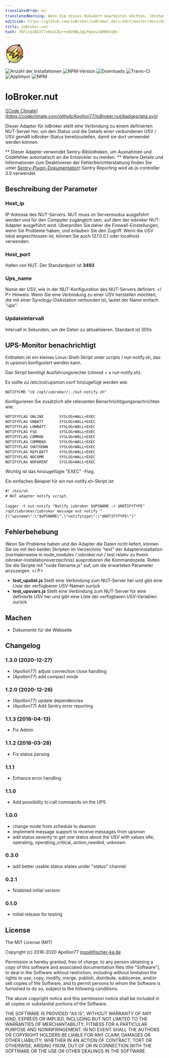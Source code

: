 ```yaml
---
translatedFrom: en
translatedWarning: Wenn Sie dieses Dokument bearbeiten möchten, löschen Sie bitte das Feld "translationsFrom". Andernfalls wird dieses Dokument automatisch erneut übersetzt
editLink: https://github.com/ioBroker/ioBroker.docs/edit/master/docs/de/adapterref/iobroker.nut/README.md
title: ioBroker.nut
hash: 76FicpJQCVl7v9oiC8y++e8VHNLJgLPqkeuJGM6H2q8=
---
```

![Logo](../../../en/adapterref/iobroker.nut/admin/nut.png)

![Anzahl der Installationen](http://iobroker.live/badges/nut-stable.svg)
![NPM-Version](http://img.shields.io/npm/v/iobroker.nut.svg)
![Downloads](https://img.shields.io/npm/dm/iobroker.nut.svg)
![Travis-CI](http://img.shields.io/travis/Apollon77/ioBroker.nut/master.svg)
![AppVeyor](https://ci.appveyor.com/api/projects/status/github/Apollon77/ioBroker.nut?branch=master&svg=true)
![NPM](https://nodei.co/npm/iobroker.nut.png?downloads=true)

# IoBroker.nut
[![Code Climate] (https://codeclimate.com/github/Apollon77/ioBroker.nut/badges/gpa.svg)](https://codeclimate.com/github/Apollon77/ioBroker.nut)

Dieser Adapter für ioBroker stellt eine Verbindung zu einem definierten NUT-Server her, um den Status und die Details einer verbundenen USV / USV gemäß ioBroker-Status bereitzustellen, damit sie dort verwendet werden können.

** Dieser Adapter verwendet Sentry-Bibliotheken, um Ausnahmen und Codefehler automatisch an die Entwickler zu melden. ** Weitere Details und Informationen zum Deaktivieren der Fehlerberichterstattung finden Sie unter [Sentry-Plugin-Dokumentation](https://github.com/ioBroker/plugin-sentry#plugin-sentry)! Sentry Reporting wird ab js-controller 3.0 verwendet.

## Beschreibung der Parameter
### Host_ip
IP-Adresse des NUT-Servers. NUT muss im Servermodus ausgeführt werden und für den Computer zugänglich sein, auf dem der iobroker NUT-Adapter ausgeführt wird. Überprüfen Sie daher die Firewall-Einstellungen, wenn Sie Probleme haben, und erlauben Sie den Zugriff. Wenn die USV lokal angeschlossen ist, können Sie auch 127.0.0.1 oder localhost verwenden.

### Host_port
Hafen von NUT. Der Standardport ist <b>3493</b>

### Ups_name
Name der USV, wie in der NUT-Konfiguration des NUT-Servers definiert. </ P> Hinweis: Wenn Sie eine Verbindung zu einer USV herstellen möchten, die mit einer Synology-Diskstation verbunden ist, lautet der Name einfach "ups".

### Updateintervall
Intervall in Sekunden, um die Daten zu aktualisieren. Standard ist 300s

## UPS-Monitor benachrichtigt
Enthalten ist ein kleines Linux-Shell-Skript unter scripts / nut-notify.sh, das in upsmon konfiguriert werden kann.

Das Skript benötigt Ausführungsrechte (chmod + x nut-notify.sh).

Es sollte zu /etc/nut/upsmon.conf hinzugefügt werden wie:

```
NOTIFYCMD "cd /opt/iobroker/;./nut-notify.sh"
```

Konfigurieren Sie zusätzlich alle relevanten Benachrichtigungsnachrichten wie:

```
NOTIFYFLAG ONLINE       SYSLOG+WALL+EXEC
NOTIFYFLAG ONBATT       SYSLOG+WALL+EXEC
NOTIFYFLAG LOWBATT      SYSLOG+WALL+EXEC
NOTIFYFLAG FSD          SYSLOG+WALL+EXEC
NOTIFYFLAG COMMOK       SYSLOG+WALL+EXEC
NOTIFYFLAG COMMBAD      SYSLOG+WALL+EXEC
NOTIFYFLAG SHUTDOWN     SYSLOG+WALL+EXEC
NOTIFYFLAG REPLBATT     SYSLOG+WALL+EXEC
NOTIFYFLAG NOCOMM       SYSLOG+WALL+EXEC
NOTIFYFLAG NOPARENT     SYSLOG+WALL+EXEC
```

Wichtig ist das hinzugefügte "EXEC" -Flag.

Ein einfaches Beispiel für ein nut-notify.sh-Skript ist:

```
#! /bin/sh
# NUT adapter notify script.

logger -t nut-notify "Notify iobroker $UPSNAME -> $NOTIFYTYPE"
/opt/iobroker/iobroker message nut notify "{\"upsname\":\"$UPSNAME\",\"notifytype\":\"$NOTIFYTYPE\"}"

```

## Fehlerbehebung
Wenn Sie Probleme haben und der Adapter die Daten nicht liefert, können Sie sie mit den beiden Skripten im Verzeichnis "test" der Adapterinstallation (normalerweise in node_modules / iobroker.nut / test relativ zu Ihrem iobroker-Installationsverzeichnis) ausprobieren die Kommandozeile. Rufen Sie die Skripte mit "node filename.js" auf, um die erwarteten Parameter anzuzeigen. </ P>

* **test_upslist.js** Stellt eine Verbindung zum NUT-Server her und gibt eine Liste der verfügbaren USV-Namen zurück
* **test_upsvars.js** Stellt eine Verbindung zum NUT-Server für eine definierte USV her und gibt eine Liste der verfügbaren USV-Variablen zurück

## Machen
* Dokumente für die Webseite

## Changelog

### 1.3.0 (2020-12-27)
* (Apollon77) adjust connection close handling
* (Apollon77) add compact mode

### 1.2.0 (2020-12-26)
* (Apollon77) update dependencies
* (Apollon77) Add Sentry error reporting

### 1.1.3 (2018-04-13)
* Fix Admin

### 1.1.2 (2018-03-28)
* Fix status parsing

### 1.1.1
* Enhance error handling

### 1.1.0
* Add possibility to call commands on the UPS

### 1.0.0
* change mode from schedule to deamon
* implement message support to receive messages from upsmon
* add status.severity to get one status about the USV with values idle, operating, operating_critical, action_needed, unknown

### 0.3.0
* add better usable status states under "status" channel

### 0.2.1
* finalizied initial version

### 0.1.0
* initial release for testing

## License

The MIT License (MIT)

Copyright (c) 2016-2020 Apollon77 <ingo@fischer-ka.de>

Permission is hereby granted, free of charge, to any person obtaining a copy
of this software and associated documentation files (the "Software"), to deal
in the Software without restriction, including without limitation the rights
to use, copy, modify, merge, publish, distribute, sublicense, and/or sell
copies of the Software, and to permit persons to whom the Software is
furnished to do so, subject to the following conditions:

The above copyright notice and this permission notice shall be included in all
copies or substantial portions of the Software.

THE SOFTWARE IS PROVIDED "AS IS", WITHOUT WARRANTY OF ANY KIND, EXPRESS OR
IMPLIED, INCLUDING BUT NOT LIMITED TO THE WARRANTIES OF MERCHANTABILITY,
FITNESS FOR A PARTICULAR PURPOSE AND NONINFRINGEMENT. IN NO EVENT SHALL THE
AUTHORS OR COPYRIGHT HOLDERS BE LIABLE FOR ANY CLAIM, DAMAGES OR OTHER
LIABILITY, WHETHER IN AN ACTION OF CONTRACT, TORT OR OTHERWISE, ARISING FROM,
OUT OF OR IN CONNECTION WITH THE SOFTWARE OR THE USE OR OTHER DEALINGS IN THE
SOFTWARE.